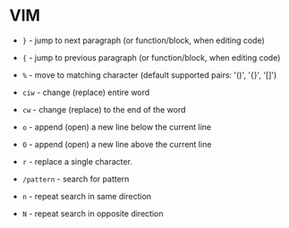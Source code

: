 # VIM

- `}` - jump to next paragraph (or function/block, when editing code)
- `{` - jump to previous paragraph (or function/block, when editing code)
- `%` - move to matching character (default supported pairs: '()', '{}', '[]')

- `ciw` - change (replace) entire word
- `cw` - change (replace) to the end of the word

- `o` - append (open) a new line below the current line
- `O` - append (open) a new line above the current line

- `r` - replace a single character.

- `/pattern` - search for pattern
- `n` - repeat search in same direction
- `N` - repeat search in opposite direction
